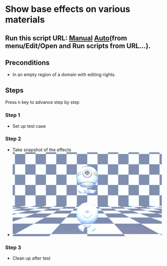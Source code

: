 # Show base effects on various materials
## Run this script URL: [Manual](./test.js?raw=true)   [Auto](./testAuto.js?raw=true)(from menu/Edit/Open and Run scripts from URL...).

## Preconditions
- In an empty region of a domain with editing rights.

## Steps
Press n key to advance step by step

### Step 1
- Set up test case
### Step 2
- Take snapshot of the effects
- ![](./ExpectedImage_00000.png)
### Step 3
- Clean up after test
